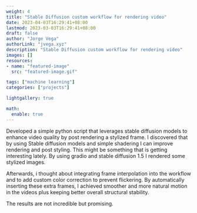 ```yaml
---
weight: 4
title: "Stable Diffusion custom workflow for rendering video"
date: 2023-04-03T16:29:41+08:00
lastmod: 2023-03-03T16:29:41+08:00
draft: false
author: "Jorge Vega"
authorLink: "jvega.xyz"
description: "Stable Diffusion custom workflow for rendering video"
images: []
resources:
- name: "featured-image"
  src: "featured-image.gif"

tags: ["machine learning"]
categories: ["projects"]

lightgallery: true

math:
  enable: true
---
```


Developed a simple python script that leverages stable diffusion models to enhance video quality by post rendering a stylized frame. I discovered that by using Stable diffusion models and simple shadering I can improve rendering and post styling. This might be something that is getting interesting lately. By using gradio and stable diffusion 1.5 I rendered some stylized images.

Afterwards, i thought about integrating frame interpolation into the workflow and to add custom color correction to prevent flickering. By automatically inserting these extra frames, I achieved smoother and more natural motion in the videos plus keeping better overall structural stability.

The results are not incredible but promising.
